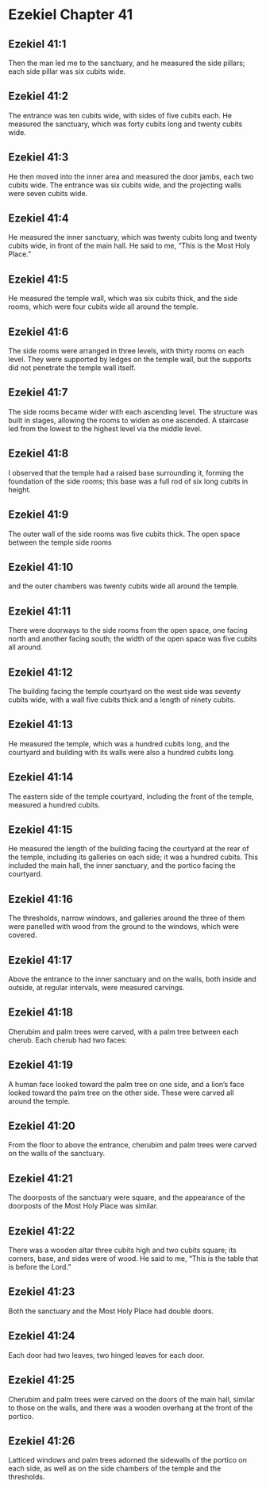 # Ezekiel Chapter 41

## Ezekiel 41:1
Then the man led me to the sanctuary, and he measured the side pillars; each side pillar was six cubits wide.

## Ezekiel 41:2
The entrance was ten cubits wide, with sides of five cubits each. He measured the sanctuary, which was forty cubits long and twenty cubits wide.

## Ezekiel 41:3
He then moved into the inner area and measured the door jambs, each two cubits wide. The entrance was six cubits wide, and the projecting walls were seven cubits wide.

## Ezekiel 41:4
He measured the inner sanctuary, which was twenty cubits long and twenty cubits wide, in front of the main hall. He said to me, “This is the Most Holy Place.”

## Ezekiel 41:5
He measured the temple wall, which was six cubits thick, and the side rooms, which were four cubits wide all around the temple.

## Ezekiel 41:6
The side rooms were arranged in three levels, with thirty rooms on each level. They were supported by ledges on the temple wall, but the supports did not penetrate the temple wall itself.

## Ezekiel 41:7
The side rooms became wider with each ascending level. The structure was built in stages, allowing the rooms to widen as one ascended. A staircase led from the lowest to the highest level via the middle level.

## Ezekiel 41:8
I observed that the temple had a raised base surrounding it, forming the foundation of the side rooms; this base was a full rod of six long cubits in height.

## Ezekiel 41:9
The outer wall of the side rooms was five cubits thick. The open space between the temple side rooms

## Ezekiel 41:10
and the outer chambers was twenty cubits wide all around the temple.

## Ezekiel 41:11
There were doorways to the side rooms from the open space, one facing north and another facing south; the width of the open space was five cubits all around.

## Ezekiel 41:12
The building facing the temple courtyard on the west side was seventy cubits wide, with a wall five cubits thick and a length of ninety cubits.

## Ezekiel 41:13
He measured the temple, which was a hundred cubits long, and the courtyard and building with its walls were also a hundred cubits long.

## Ezekiel 41:14
The eastern side of the temple courtyard, including the front of the temple, measured a hundred cubits.

## Ezekiel 41:15
He measured the length of the building facing the courtyard at the rear of the temple, including its galleries on each side; it was a hundred cubits. This included the main hall, the inner sanctuary, and the portico facing the courtyard.

## Ezekiel 41:16
The thresholds, narrow windows, and galleries around the three of them were panelled with wood from the ground to the windows, which were covered.

## Ezekiel 41:17
Above the entrance to the inner sanctuary and on the walls, both inside and outside, at regular intervals, were measured carvings.

## Ezekiel 41:18
Cherubim and palm trees were carved, with a palm tree between each cherub. Each cherub had two faces:

## Ezekiel 41:19
A human face looked toward the palm tree on one side, and a lion’s face looked toward the palm tree on the other side. These were carved all around the temple.

## Ezekiel 41:20
From the floor to above the entrance, cherubim and palm trees were carved on the walls of the sanctuary.

## Ezekiel 41:21
The doorposts of the sanctuary were square, and the appearance of the doorposts of the Most Holy Place was similar.

## Ezekiel 41:22
There was a wooden altar three cubits high and two cubits square; its corners, base, and sides were of wood. He said to me, “This is the table that is before the Lord.”

## Ezekiel 41:23
Both the sanctuary and the Most Holy Place had double doors.

## Ezekiel 41:24
Each door had two leaves, two hinged leaves for each door.

## Ezekiel 41:25
Cherubim and palm trees were carved on the doors of the main hall, similar to those on the walls, and there was a wooden overhang at the front of the portico.

## Ezekiel 41:26
Latticed windows and palm trees adorned the sidewalls of the portico on each side, as well as on the side chambers of the temple and the thresholds.
